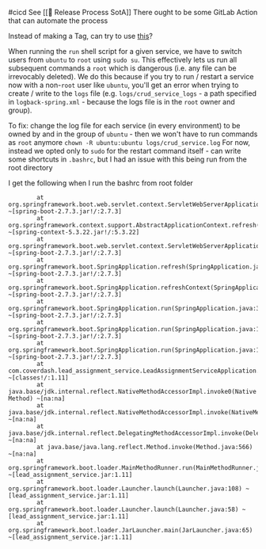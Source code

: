 #cicd
See [[🚀 Release Process SotA]]
There ought to be some GitLab Action that can automate the process

Instead of making a Tag, can try to use [this](https://gitlab.com/gitlab-org/security-products/ci-templates/blob/d37268e/includes-dev/upsert-git-tag.yml)?

When running the `run` shell script for a given service, we have to switch users from `ubuntu` to `root` using `sudo su`. This effectively lets us run all subsequent commands a `root` which is dangerous (i.e. any file can be irrevocably deleted). We do this because if you try to run / restart a service now with a non-`root` user like `ubuntu`, you'll get an error when trying to create / write to the `logs` file (e.g. `logs/crud_service_logs` - a path specified in `logback-spring.xml` - because the logs file is in the `root` owner and group).

To fix: change the log file for each service (in every environment) to be owned by and in the group of `ubuntu` - then we won't have to run commands as `root` anymore
`chown -R ubuntu:ubuntu logs/crud_service.log` 
For now, instead we opted only to `sudo` for the restart command itself - can write some shortcuts in `.bashrc`, but I had an issue with this being run from the root directory

I get the following when I run the bashrc from root folder
```org.springframework.context.ApplicationContextException: Unable to start web server; nested exception is org.springframework.boot.web.server.WebServerException: Unable to start embedded Tomcat
        at org.springframework.boot.web.servlet.context.ServletWebServerApplicationContext.onRefresh(ServletWebServerApplicationContext.java:165) ~[spring-boot-2.7.3.jar!/:2.7.3]
        at org.springframework.context.support.AbstractApplicationContext.refresh(AbstractApplicationContext.java:577) ~[spring-context-5.3.22.jar!/:5.3.22]
        at org.springframework.boot.web.servlet.context.ServletWebServerApplicationContext.refresh(ServletWebServerApplicationContext.java:147) ~[spring-boot-2.7.3.jar!/:2.7.3]
        at org.springframework.boot.SpringApplication.refresh(SpringApplication.java:734) ~[spring-boot-2.7.3.jar!/:2.7.3]
        at org.springframework.boot.SpringApplication.refreshContext(SpringApplication.java:408) ~[spring-boot-2.7.3.jar!/:2.7.3]
        at org.springframework.boot.SpringApplication.run(SpringApplication.java:308) ~[spring-boot-2.7.3.jar!/:2.7.3]
        at org.springframework.boot.SpringApplication.run(SpringApplication.java:1306) ~[spring-boot-2.7.3.jar!/:2.7.3]
        at org.springframework.boot.SpringApplication.run(SpringApplication.java:1295) ~[spring-boot-2.7.3.jar!/:2.7.3]
        at com.coverdash.lead_assignment_service.LeadAssignmentServiceApplication.main(LeadAssignmentServiceApplication.java:57) ~[classes!/:1.11]
        at java.base/jdk.internal.reflect.NativeMethodAccessorImpl.invoke0(Native Method) ~[na:na]
        at java.base/jdk.internal.reflect.NativeMethodAccessorImpl.invoke(NativeMethodAccessorImpl.java:62) ~[na:na]
        at java.base/jdk.internal.reflect.DelegatingMethodAccessorImpl.invoke(DelegatingMethodAccessorImpl.java:43) ~[na:na]
        at java.base/java.lang.reflect.Method.invoke(Method.java:566) ~[na:na]
        at org.springframework.boot.loader.MainMethodRunner.run(MainMethodRunner.java:49) ~[lead_assignment_service.jar:1.11]
        at org.springframework.boot.loader.Launcher.launch(Launcher.java:108) ~[lead_assignment_service.jar:1.11]
        at org.springframework.boot.loader.Launcher.launch(Launcher.java:58) ~[lead_assignment_service.jar:1.11]
        at org.springframework.boot.loader.JarLauncher.main(JarLauncher.java:65) ~[lead_assignment_service.jar:1.11]
```